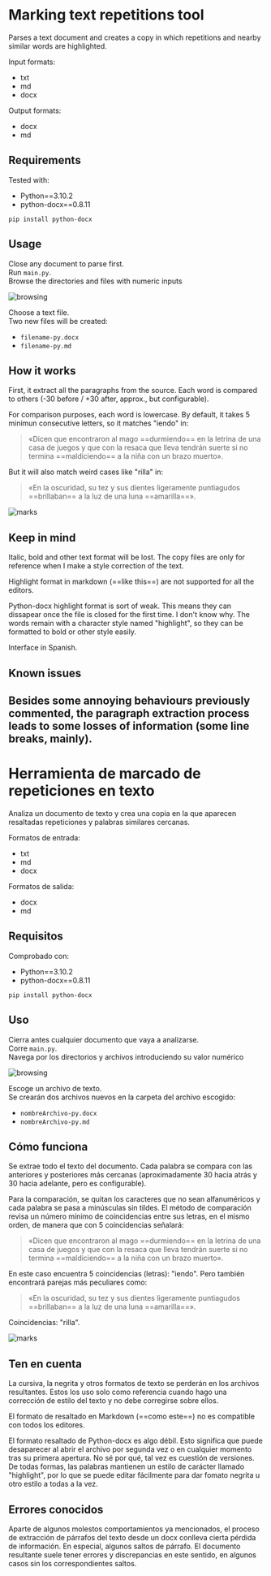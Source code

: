 # Marking text repetitions tool

Parses a text document and creates a copy in which repetitions and nearby similar words are highlighted.

Input formats:  
- txt
- md
- docx

Output formats:  
- docx
- md


## Requirements
Tested with:
- Python==3.10.2
- python-docx==0.8.11

`pip install python-docx`

## Usage
Close any document to parse first.  
Run `main.py`.  
Browse the directories and files with numeric inputs  

![browsing](samples/browsing.jpg)

Choose a text file.  
Two new files will be created:  
- `filename-py.docx`
- `filename-py.md`

## How it works
First, it extract all the paragraphs from the source. Each word is compared to others (-30 before / +30 after, approx., but configurable).

For comparison purposes, each word is lowercase. By default, it takes 5 minimun consecutive letters, so it matches "iendo" in:

> «Dicen que encontraron al mago ==durmiendo== en la letrina de una casa de juegos y que con la resaca que lleva tendrán suerte si no termina ==maldiciendo== a la niña con un brazo muerto».  

But it will also match weird cases like "rilla" in:

> «En la oscuridad, su tez y sus dientes ligeramente puntiagudos ==brillaban== a la luz de una luna ==amarilla==». 

![marks](samples/resaltes2.jpg)

## Keep in mind
Italic, bold and other text format will be lost. The copy files are only for reference when I make a style correction of the text.

Highlight format in markdown (==like this==) are not supported for all the editors.

Python-docx highlight format is sort of weak. This means they can dissapear once the file is closed for the first time. I don't know why. The words remain with a character style named "highlight", so they can be formatted to bold or other style easily.

Interface in Spanish.

## Known issues
Besides some annoying behaviours previously commented, the paragraph extraction process leads to some losses of information (some line breaks, mainly).
---

# Herramienta de marcado de repeticiones en texto 

Analiza un documento de texto y crea una copia en la que aparecen resaltadas repeticiones y palabras similares cercanas.  

Formatos de entrada:  
- txt
- md
- docx

Formatos de salida:  
- docx
- md


## Requisitos
Comprobado con:
- Python==3.10.2
- python-docx==0.8.11

`pip install python-docx`

## Uso
Cierra antes cualquier documento que vaya a analizarse.  
Corre `main.py`.  
Navega por los directorios y archivos introduciendo su valor numérico  

![browsing](samples/browsing.jpg)

Escoge un archivo de texto.  
Se crearán dos archivos nuevos en la carpeta del archivo escogido:
- `nombreArchivo-py.docx`
- `nombreArchivo-py.md`

## Cómo funciona
Se extrae todo el texto del documento. Cada palabra se compara con las anteriores y posteriores más cercanas (aproximadamente 30 hacia atrás y 30 hacia adelante, pero es configurable). 

Para la comparación, se quitan los caracteres que no sean alfanuméricos y cada palabra se pasa a minúsculas sin tildes. El método de comparación revisa un número mínimo de coincidencias entre sus letras, en el mismo orden, de manera que con 5 coincidencias señalará:

> «Dicen que encontraron al mago ==durmiendo== en la letrina de una casa de juegos y que con la resaca que lleva tendrán suerte si no termina ==maldiciendo== a la niña con un brazo muerto».  

En este caso encuentra 5 coincidencias (letras): "iendo". Pero también encontrará parejas más peculiares como:

> «En la oscuridad, su tez y sus dientes ligeramente puntiagudos ==brillaban== a la luz de una luna ==amarilla==». 

Coincidencias: "rilla".

![marks](samples/resaltes2.jpg)

## Ten en cuenta
La cursiva, la negrita y otros formatos de texto se perderán en los archivos resultantes. Estos los uso solo como referencia cuando hago una corrección de estilo del texto y no debe corregirse sobre ellos.

El formato de resaltado en Markdown (==como este==) no es compatible con todos los editores.

El formato resaltado de Python-docx es algo débil. Esto significa que puede desaparecer al abrir el archivo por segunda vez o en cualquier momento tras su primera apertura. No sé por qué, tal vez es cuestión de versiones. De todas formas, las palabras mantienen un estilo de carácter llamado "highlight", por lo que se puede editar fácilmente para dar fomato negrita u otro estilo a todas a la vez.

## Errores conocidos
Aparte de algunos molestos comportamientos ya mencionados, el proceso de extracción de párrafos del texto desde un docx conlleva cierta pérdida de información. En especial, algunos saltos de párrafo. El documento resultante suele tener errores y discrepancias en este sentido, en algunos casos sin los correspondientes saltos. 
